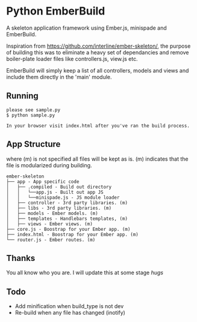 Python EmberBuild
=======================

A skeleton application framework using Ember.js, minispade and EmberBuild.

Inspiration from https://github.com/interline/ember-skeleton/, the purpose of building this was to eliminate a heavy set of dependancies and remove 
boiler-plate loader files like controllers.js, view.js etc.

EmberBuild will simply keep a list of all controllers, models and views and include them directly in the 'main' module.


Running
-------
    please see sample.py
    $ python sample.py

    In your browser visit index.html after you've ran the build process.



App Structure
-------------

where (m) is not specified all files will be kept as is.
(m) indicates that the file is modularized during building.

    ember-skeleton
    ├── app - App specific code
    │   ├── .compiled - Build out directory
    │   │   └──app.js - Built out app JS
    │   │   └──minispade.js - JS module loader
    │   ├── controller - 3rd party libraries. (m)
    │   ├── libs - 3rd party libraries. (m)
    │   ├── models - Ember models. (m)
    │   ├── templates - Handlebars templates, (m)
    │   ├── views - Ember views. (m)
    ├── core.js - Boostrap for your Ember app. (m)
    ├── index.html - Boostrap for your Ember app. (m)
    └── router.js - Ember routes. (m)

Thanks
------------
You all know who you are. I will update this at some stage *hugs*


Todo
-------------
* Add minification when build_type is not dev
* Re-build when any file has changed (inotify)

